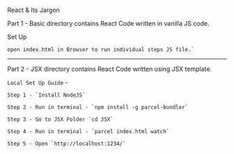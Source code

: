 React & Its Jargon

Part 1 - Basic directory contains React Code written in vanilla JS code.

Set Up
```
open index.html in Browser to run individual steps JS file.`
```
---

Part 2 - JSX directory contains React Code written using JSX template.

`Local Set Up Guide` - 
```
Step 1 - `Install NodeJS`

Step 2 - Run in terminal - `npm install -g parcel-bundler`

Step 3 - Go to JSX Folder `cd JSX`

Step 4 - Run in terminal - `parcel index.html watch`

Step 5 - Open `http://localhost:1234/`
```



